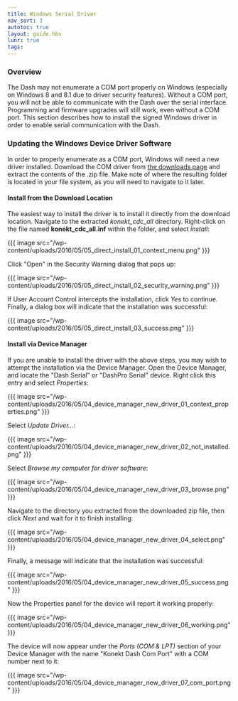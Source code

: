 ```yaml
---
title: Windows Serial Driver
nav_sort: 3
autotoc: true
layout: guide.hbs
lunr: true
tags:
---
```


### Overview

The Dash may not enumerate a COM port properly on Windows (especially on
Windows 8 and 8.1 due to driver security features). Without a COM port, you will
not be able to communicate with the Dash over the serial interface. Programming
and firmware upgrades will still work, even without a COM port.
This section describes how to install the signed
Windows driver in order to enable serial communication with the Dash.

### Updating the Windows Device Driver Software

In order to properly enumerate as a COM port, Windows will need a new driver
installed. Download the COM driver from [the downloads page](/docs/downloads)
and extract the contents of the .zip file. Make note of where the resulting
folder is located in your file system, as you will need to navigate to it later.

#### Install from the Download Location

The easiest way to install the driver is to install it directly from the
download location. Navigate to the extracted *konekt_cdc_all* directory. Right-click on the file named
**konekt_cdc_all.inf** within the folder, and select *install*:

{{{ image src="/wp-content/uploads/2016/05/05_direct_install_01_context_menu.png" }}}

Click "Open" in the Security Warning dialog that pops up:

{{{ image src="/wp-content/uploads/2016/05/05_direct_install_02_security_warning.png" }}}

If User Account Control intercepts the installation, click *Yes* to continue.
Finally, a dialog box will indicate that the installation was successful:

{{{ image src="/wp-content/uploads/2016/05/05_direct_install_03_success.png" }}}


#### Install via Device Manager

If you are unable to install the driver with the above steps,
you may wish to attempt the installation via the Device Manager. Open the Device
Manager, and locate the "Dash Serial" or "DashPro Serial" device. Right click
this entry and select *Properties*:

{{{ image src="/wp-content/uploads/2016/05/04_device_manager_new_driver_01_context_properties.png" }}}

Select *Update Driver...*:

{{{ image src="/wp-content/uploads/2016/05/04_device_manager_new_driver_02_not_installed.png" }}}

Select *Browse my computer for driver software*:

{{{ image src="/wp-content/uploads/2016/05/04_device_manager_new_driver_03_browse.png" }}}

Navigate to the directory you extracted from the downloaded zip file, then click
*Next* and wait for it to finish installing:

{{{ image src="/wp-content/uploads/2016/05/04_device_manager_new_driver_04_select.png" }}}

Finally, a message will indicate that the installation was successful:

{{{ image src="/wp-content/uploads/2016/05/04_device_manager_new_driver_05_success.png" }}}

Now the Properties panel for the device will report it working properly:

{{{ image src="/wp-content/uploads/2016/05/04_device_manager_new_driver_06_working.png" }}}

The device will now appear under the *Ports (COM & LPT)* section of
your Device Manager with the name "Konekt Dash Com Port" with a COM
number next to it:

{{{ image src="/wp-content/uploads/2016/05/04_device_manager_new_driver_07_com_port.png" }}}

